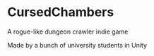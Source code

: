 # CursedChambers
A rogue-like dungeon crawler indie game

Made by a bunch of university students in Unity
